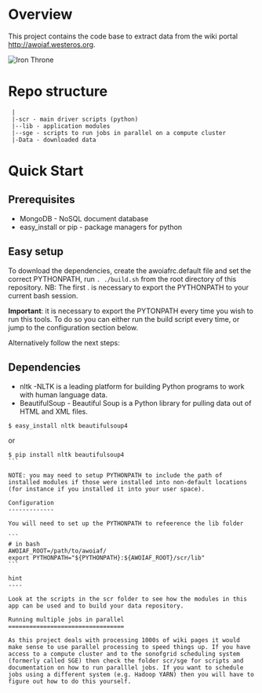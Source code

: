 Overview
========

This project contains the code base to extract data from the wiki portal http://awoiaf.westeros.org.

![Iron Throne](https://rostlab.org/owiki/images/d/d7/Got21_400.jpg)

Repo structure
==============
```
 |
 |-scr - main driver scripts (python)
 |--lib - application modules
 |--sge - scripts to run jobs in parallel on a compute cluster  
 |-Data - downloaded data
```

Quick Start
===========

Prerequisites
-------------

* MongoDB - NoSQL document database
* easy_install or pip - package managers for python

Easy setup
------------

To download the dependencies, create the awoiafrc.default file and set the correct PYTHONPATH, run `. ./build.sh` from the root directory of this repository. NB: The first . is necessary to export the PYTHONPATH to your current bash session.

**Important**: it is necessary to export the PYTONPATH every time you wish to run this tools. To do so you can either run the build script every time, or jump to the configuration section below.

Alternatively follow the next steps:   

Dependencies
------------

* nltk -NLTK is a leading platform for building Python programs to work with human language data.
* BeautifulSoup - Beautiful Soup is a Python library for pulling data out of HTML and XML files.
```
$ easy_install nltk beautifulsoup4
```
or
````
$ pip install nltk beautifulsoup4
```

NOTE: you may need to setup PYTHONPATH to include the path of installed modules if those were installed into non-default locations (for instance if you installed it into your user space).

Configuration
-------------

You will need to set up the PYTHONPATH to refeerence the lib folder

```
# in bash
AWOIAF_ROOT=/path/to/awoiaf/
export PYTHONPATH="${PYTHONPATH}:${AWOIAF_ROOT}/scr/lib"
```

hint
----

Look at the scripts in the scr folder to see how the modules in this app can be used and to build your data repository. 

Running multiple jobs in parallel
=================================

As this project deals with processing 1000s of wiki pages it would make sense to use parallel processing to speed things up. If you have access to a compute cluster and to the sonofgrid scheduling system (formerly called SGE) then check the folder scr/sge for scripts and documentation on how to run paralllel jobs. If you want to schedule jobs using a different system (e.g. Hadoop YARN) then you will have to figure out how to do this yourself. 
